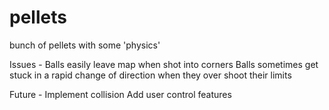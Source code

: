 # pellets
bunch of pellets with some 'physics'

Issues -
Balls easily leave map when shot into corners
Balls sometimes get stuck in a rapid change of direction when they over shoot their limits


Future -
Implement collision
Add user control features
